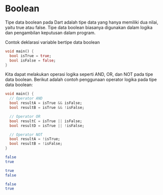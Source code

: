 # Boolean

Tipe data boolean pada Dart adalah tipe data yang hanya memiliki dua nilai, yaitu true atau false. Tipe data boolean biasanya digunakan dalam logika dan pengambilan keputusan dalam program.

Contok deklarasi variable bertipe data boolean

```Dart
void main() {
  bool isTrue = true;
  bool isFalse = false;
}
```

Kita dapat melakukan operasi logika seperti AND, OR, dan NOT pada tipe data boolean. Berikut adalah contoh penggunaan operator logika pada tipe data boolean:

```Dart
void main() {
  // Operator AND
  bool resultA = isTrue && isFalse; 
  bool resultB = isTrue && !isFalse;

  // Operator OR
  bool resultC = isTrue || isFalse; 
  bool resultD = isTrue || !isFalse;

  // Operator NOT
  bool resultA = !isTrue;
  bool resultB = !isFalse;
}
```
```sh
false
true

true
false

false
true
```